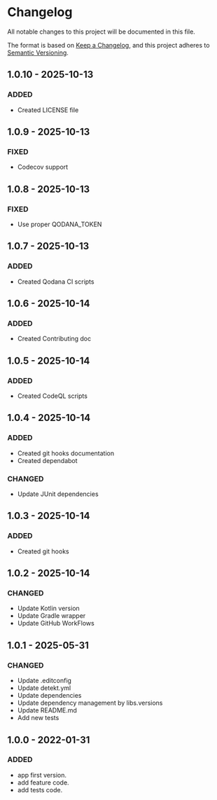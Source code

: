 # Changelog

All notable changes to this project will be documented in this file.

The format is based on [Keep a Changelog](https://keepachangelog.com/en/1.0.0/), and this project adheres
to [Semantic Versioning](https://semver.org/spec/v2.0.0.html).

## 1.0.10 - 2025-10-13

### ADDED

- Created LICENSE file

## 1.0.9 - 2025-10-13

### FIXED

- Codecov support

## 1.0.8 - 2025-10-13

### FIXED

- Use proper QODANA_TOKEN

## 1.0.7 - 2025-10-13

### ADDED

- Created Qodana CI scripts

## 1.0.6 - 2025-10-14

### ADDED

- Created Contributing doc

## 1.0.5 - 2025-10-14

### ADDED

- Created CodeQL scripts

## 1.0.4 - 2025-10-14

### ADDED

- Created git hooks documentation
- Created dependabot

### CHANGED

- Update JUnit dependencies

## 1.0.3 - 2025-10-14

### ADDED

- Created git hooks

## 1.0.2 - 2025-10-14

### CHANGED

- Update Kotlin version
- Update Gradle wrapper
- Update GitHub WorkFlows

## 1.0.1 - 2025-05-31

### CHANGED

- Update .editconfig
- Update detekt.yml
- Update dependencies
- Update dependency management by libs.versions
- Update README.md
- Add new tests

## 1.0.0 - 2022-01-31

### ADDED

- app first version.
- add feature code.
- add tests code.
